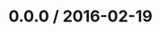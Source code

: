 <!--remark setext-->

<!--lint disable no-multiple-toplevel-headings-->

0.0.0 / 2016-02-19
==================
